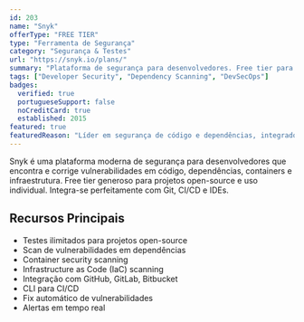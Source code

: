 ```yaml
---
id: 203
name: "Snyk"
offerType: "FREE TIER"
type: "Ferramenta de Segurança"
category: "Segurança & Testes"
url: "https://snyk.io/plans/"
summary: "Plataforma de segurança para desenvolvedores. Free tier para projetos open-source e individuais. Scan de dependências, containers e IaC."
tags: ["Developer Security", "Dependency Scanning", "DevSecOps"]
badges:
  verified: true
  portugueseSupport: false
  noCreditCard: true
  established: 2015
featured: true
featuredReason: "Líder em segurança de código e dependências, integrado ao workflow de desenvolvimento"
---
```


Snyk é uma plataforma moderna de segurança para desenvolvedores que encontra e corrige vulnerabilidades em código, dependências, containers e infraestrutura. Free tier generoso para projetos open-source e uso individual. Integra-se perfeitamente com Git, CI/CD e IDEs.

## Recursos Principais

- Testes ilimitados para projetos open-source
- Scan de vulnerabilidades em dependências
- Container security scanning
- Infrastructure as Code (IaC) scanning
- Integração com GitHub, GitLab, Bitbucket
- CLI para CI/CD
- Fix automático de vulnerabilidades
- Alertas em tempo real
